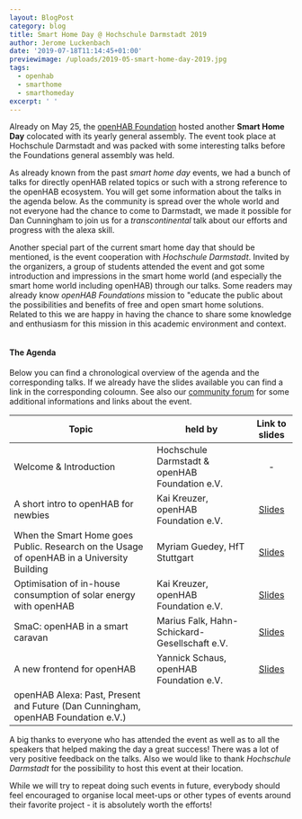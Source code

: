 ```yaml
---
layout: BlogPost
category: blog
title: Smart Home Day @ Hochschule Darmstadt 2019
author: Jerome Luckenbach
date: '2019-07-18T11:14:45+01:00'
previewimage: /uploads/2019-05-smart-home-day-2019.jpg
tags:
  - openhab
  - smarthome
  - smarthomeday
excerpt: ' '
---
```

Already on May 25, the [openHAB Foundation](https://www.openhabfoundation.org/) hosted another **Smart Home Day** colocated with its yearly general assembly.
The event took place at Hochschule Darmstadt and was packed with some interesting talks before the Foundations general assembly was held.
<!-- more -->

As already known from the past *smart home day* events, we had a bunch of talks for directly openHAB related topics or such with a strong reference to the openHAB ecosystem.
You will get some information about the talks in the agenda below.
As the community is spread over the whole world and not everyone had the chance to come to Darmstadt, we made it possible for Dan Cunningham to join us for a *transcontinental* talk about our efforts and progress with the alexa skill.

Another special part of the current smart home day that should be mentioned, is the event cooperation with *Hochschule Darmstadt*.
Invited by the organizers, a group of students attended the event and got some introduction and impressions in the smart home world (and especially the smart home world including openHAB) through our talks.
Some readers may already know *openHAB Foundations* mission to "educate the public about the possibilities and benefits of free and open smart home solutions.
Related to this we are happy in having the chance to share some knowledge and enthusiasm for this mission in this academic environment and context.

<!--{:.center}-->
<img class="img-responsive" src="/uploads/2019-05-smart-home-day-2019_2.jpg" alt="">

#### The Agenda

Below you can find a chronological overview of the agenda and the corresponding talks.
If we already have the slides available you can find a link in the corresponding coloumn.
See also our [community forum](https://community.openhab.org/t/smart-home-day-in-darmstadt-on-may-25/73431) for some additional informations and links about the event.

| Topic                                                                                      | held by                                        |                         Link to slides                        |
|--------------------------------------------------------------------------------------------|------------------------------------------------|:-------------------------------------------------------------:|
| Welcome & Introduction                                                                     | Hochschule Darmstadt & openHAB Foundation e.V. |                               -                               |
| A short intro to openHAB for newbies                                                       | Kai Kreuzer, openHAB Foundation e.V.           | [Slides](https://www.openhabfoundation.org/documents/2019-07_SHD2019_Intro_to_openHAB.pdf) |
| When the Smart Home goes Public. Research on the Usage of openHAB in a University Building | Myriam Guedey, HfT Stuttgart                   | [Slides](https://www.openhabfoundation.org/documents/2019-07_SHD2019_Smarthome_goes_Public.pdf) |
| Optimisation of in-house consumption of solar energy with openHAB                          | Kai Kreuzer, openHAB Foundation e.V.           | [Slides](https://www.openhabfoundation.org/documents/2019-07_SHD2019_Solar_Energy_Optimisation.pdf) |
| SmaC: openHAB in a smart caravan                                                           | Marius Falk, Hahn-Schickard-Gesellschaft e.V.  | [Slides](https://www.openhabfoundation.org/documents/2019-07_SHD2019_Smart_Caravan.pdf) |
| A new frontend for openHAB                                                                 | Yannick Schaus, openHAB Foundation e.V.        | [Slides](https://www.openhabfoundation.org/documents/2019-07_SHD2019_A_new_frontend_for_openHAB.pdf) |
| openHAB Alexa: Past, Present and Future (Dan Cunningham, openHAB Foundation e.V.)          |                                                |                                                               |

A big thanks to everyone who has attended the event as well as to all the speakers that helped making the day a great success! There was a lot of very positive feedback on the talks. Also we would like to thank *Hochschule Darmstadt* for the possibility to host this event at their location.

While we will try to repeat doing such events in future, everybody should feel encouraged to organise local meet-ups or other types of events around their favorite project - it is absolutely worth the efforts!
